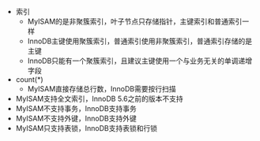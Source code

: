 * 索引 
  * MyISAM的是非聚簇索引，叶子节点只存储指针，主键索引和普通索引一样
  * InnoDB主键使用聚簇索引，普通索引使用非聚簇索引，普通索引存储的是主键
  * InnoDB只能有一个聚簇索引，且建议主键使用一个与业务无关的单调递增字段
* count(*) 
  * MyISAM直接存储总行数，InnoDB需要按行扫描 
* MyISAM支持全文索引，InnoDB 5.6之前的版本不支持 
* MyISAM不支持事务，InnoDB支持事务 
* MyISAM不支持外键，InnoDB支持外键 
* MyISAM只支持表锁，InnoDB支持表锁和行锁

